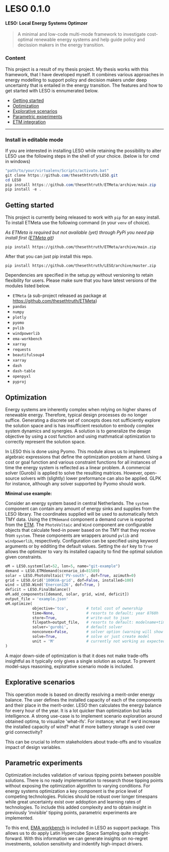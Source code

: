 # LESO 0.1.0
#### LESO: Local Energy Systems Optimzer
> A minimal and low-code multi-mode framework to investigate cost-optimal renewable energy systems and help guide policy and decission makers in the energy transition.

### Content
This project is a result of my thesis project. My thesis works with this framework, that I have developed myself. It combines various approaches in energy modelling to support policy and decision makers under deep uncertainty that is entailed in the energy transition. The features and how to get started with LESO is ennumerated below.

 * [Getting started](#getting-started)
 * [Optimization](#optimization)
 * [Explorative scenarios](#explorative-scenarios)
 * [Parametric experiments](#parametric-experiments)
 * [ETM integration](#etm-integration)

---
### Install in editable mode
If you are interested in installing LESO while retaining the possibility to alter LESO use the following steps in the shell of your choice. (below is for cmd in windows)

```powershell
"path/to/your/virtualenv/Scripts/activate.bat"
git clone https://github.com/thesethtruth/LESO.git
cd LESO
pip install https://github.com/thesethtruth/ETMeta/archive/main.zip
pip install -e .
```
## Getting started

This project is currently being released to work with `pip` for an easy install.
To install ETMeta use the following command (in your `venv` of choice).

*As ETMeta is required but not available (yet) through PyPi you need pip install first ([ETMeta git](https://github.com/thesethtruth/ETMeta))*

```
pip install https://github.com/thesethtruth/ETMeta/archive/main.zip
```

After that you can just pip install this repo. 

```
pip install https://github.com/thesethtruth/LESO/archive/master.zip
```



Dependencies are specified in the setup.py without versioning to retain flexibility for users. Please make sure that you have latest versions of the modules listed below.

* `ETMeta` (a sub-project released as package at https://github.com/thesethtruth/ETMeta)
* `pandas`
* `numpy`
* `plotly`
* `pyomo`
* `pvlib`
* `windpowerlib`
* `ema-workbench`
* `xarray`
* `requests`
* `beautifulsoup4`
* `xarray`
* `dash`
* `dash-table`
* `openpyxl`
* `pyproj`


## Optimization
Energy systems are inherently complex when relying on higher shares of renewable energy. Therefore, typical design processes do no longer suffice. Generating a discrete set of concepts does not sufficiently explore the solution space and is has insufficient resolution to embody complex system dynamics and synergies. A solution is to generalize the design objective by using a cost function and using mathmatical optimization to correctly represent the solution space. 

In LESO this is done using Pyomo. This module alows us to implement algebraic expressions that define the optimization problem at hand. Using a cost or goal function and various constraint functions for all instances of time the energy system is reflected as a linear problem. A commercial solver (Gurobi) is applied to solve the resulting matrices. However, open-source solvers  with (slightly) lower preformance can also be applied. GLPK for instance, although any solver supported by Pyomo should work.

**Minimal use example:**

Consider an energy system based in central Netherlands. The `system` component can contain any amount of energy sinks and supplies from the LESO library. The coordinates supplied will be used to automatically fetch TMY data. Using the `ETMdemand` component a demand curve is exported from the [ETM](https://pro.energytransitionmodel.com/). The `PhotoVoltaic` and `Wind` component are configurable objects that calculate feed-in power based on the TMY that they receive from `system`. These components are wrappers around `pvlib` and `windpowerlib`, respectively. Configuration can be specified using keyword arguments or by edditing the default values. Setting the `dof` key to `True` allows the optimizer to vary its installed capacity to find the optimal solution given constraints. 
```python
eM = LESO.system(lat=52, lon=5, name="git-example")
demand = LESO.ETMdemand(scenario_id=81589)
solar = LESO.PhotoVoltaic('PV-south', dof=True, azimuth=0)
grid = LESO.Grid('100KVA-grid', dof=False, installed=100)
wind = LESO.Wind('Enercon126', dof=True, )
deficit = LESO.FinalBalance()
eM.add_components([demand, solar, grid, wind, deficit])
output_file = 'example.json'
eM.optimize(
            objective='tco',        # total cost of ownership
            time=None,              # resorts to default; year 8760h
            store=True,             # write-out to json
            filepath=output_file,   # resorts to default: modelname+timestamp
            solver='gurobi',        # default solver
            nonconvex=False,        # solver option (warning will show if needed)
            solve=True,             # solve or just create model
            unit = 'M'              # currently not working as expected
)

```
A major down-side of optimization is that it does not make trade-offs insightful as it typically only gives a single solution as output. To prevent model-says reasoning, explorative scenario mode is included.

## Explorative scenarios
This operation mode is based on directly resolving a merit-order energy balance. The user defines the installed capacity of each of the components and their place in the merit-order. LESO then  calculates the energy balance for every hour of the year. It is a lot quicker than optimization but lacks intelligence. A strong use-case is to implement scenario exploration around obtained optima, to visualize 'what-ifs'. For instance; what if we'd increase the installed capacity of wind? what if more battery storage is used over grid connectivity? 

This can be crucial to inform stakeholders about trade-offs and to visualize impact of design variables.

## Parametric experiments
Optimization includes validation of various tipping points between possible solutions. There is no ready implementation to research those tipping points without exposing the optimization algorithm to varying conditions. For energy systems optimization a key component is the price level of competing technologies. Policies should be robust over longer timespans while great uncertainty exist over addoption and learning rates of technologies. To include this added complexity and to obtain insight in previously 'invisible' tipping points, parametric experiments are implemented. 

To this end, [EMA workbench](https://emaworkbench.readthedocs.io/en/latest/) is included in LESO as support package. This allows us to do apply Latin Hypercube Space Sampling quite straight-forward. With this information we can generate insights on no-regret investments, solution sensitivity and indentify high-impact drivers.
